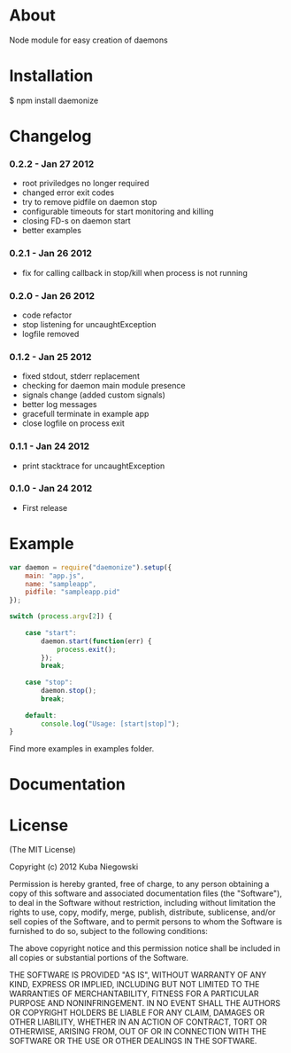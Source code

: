 About
=======

Node module for easy creation of daemons


Installation
==============

$ npm install daemonize


Changelog
===========

### 0.2.2 - Jan 27 2012
  - root priviledges no longer required
  - changed error exit codes
  - try to remove pidfile on daemon stop
  - configurable timeouts for start monitoring and killing
  - closing FD-s on daemon start
  - better examples

### 0.2.1 - Jan 26 2012
  - fix for calling callback in stop/kill when process is not running

### 0.2.0 - Jan 26 2012
  - code refactor
  - stop listening for uncaughtException
  - logfile removed

### 0.1.2 - Jan 25 2012
  - fixed stdout, stderr replacement
  - checking for daemon main module presence
  - signals change (added custom signals)
  - better log messages
  - gracefull terminate in example app
  - close logfile on process exit

### 0.1.1 - Jan 24 2012
  - print stacktrace for uncaughtException

### 0.1.0 - Jan 24 2012
  - First release 


Example
=========

``` js
var daemon = require("daemonize").setup({
    main: "app.js",
    name: "sampleapp",
    pidfile: "sampleapp.pid"
});

switch (process.argv[2]) {
    
    case "start": 
        daemon.start(function(err) {
            process.exit();
        });
        break;
    
    case "stop":
        daemon.stop();
        break;
    
    default:
        console.log("Usage: [start|stop]");
}
```

Find more examples in examples folder.

Documentation
===============


License
=========

(The MIT License)

Copyright (c) 2012 Kuba Niegowski

Permission is hereby granted, free of charge, to any person obtaining a copy of this software and associated documentation files (the "Software"), to deal in the Software without restriction, including without limitation the rights to use, copy, modify, merge, publish, distribute, sublicense, and/or sell copies of the Software, and to permit persons to whom the Software is furnished to do so, subject to the following conditions:

The above copyright notice and this permission notice shall be included in all copies or substantial portions of the Software.

THE SOFTWARE IS PROVIDED "AS IS", WITHOUT WARRANTY OF ANY KIND, EXPRESS OR IMPLIED, INCLUDING BUT NOT LIMITED TO THE WARRANTIES OF MERCHANTABILITY, FITNESS FOR A PARTICULAR PURPOSE AND NONINFRINGEMENT. IN NO EVENT SHALL THE AUTHORS OR COPYRIGHT HOLDERS BE LIABLE FOR ANY CLAIM, DAMAGES OR OTHER LIABILITY, WHETHER IN AN ACTION OF CONTRACT, TORT OR OTHERWISE, ARISING FROM, OUT OF OR IN CONNECTION WITH THE SOFTWARE OR THE USE OR OTHER DEALINGS IN THE SOFTWARE.
